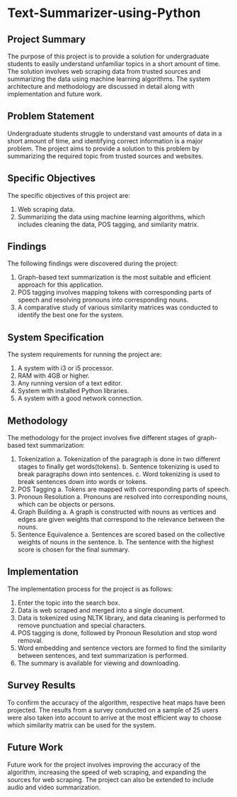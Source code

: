 # Text-Summarizer-using-Python

## Project Summary
The purpose of this project is to provide a solution for undergraduate students to easily understand unfamiliar topics in a short amount of time. The solution involves web scraping data from trusted sources and summarizing the data using machine learning algorithms. The system architecture and methodology are discussed in detail along with implementation and future work.

## Problem Statement
Undergraduate students struggle to understand vast amounts of data in a short amount of time, and identifying correct information is a major problem. The project aims to provide a solution to this problem by summarizing the required topic from trusted sources and websites.

## Specific Objectives
The specific objectives of this project are:
1. Web scraping data.
2. Summarizing the data using machine learning algorithms, which includes cleaning the data, POS tagging, and similarity matrix.

## Findings
The following findings were discovered during the project:
1. Graph-based text summarization is the most suitable and efficient approach for this application.
2. POS tagging involves mapping tokens with corresponding parts of speech and resolving pronouns into corresponding nouns.
3. A comparative study of various similarity matrices was conducted to identify the best one for the system.

## System Specification
The system requirements for running the project are:
1. A system with i3 or i5 processor.
2. RAM with 4GB or higher.
3. Any running version of a text editor.
4. System with installed Python libraries.
5. A system with a good network connection.

## Methodology
The methodology for the project involves five different stages of graph-based text summarization:
1. Tokenization
  a. Tokenization of the paragraph is done in two different stages to finally get words(tokens).
  b. Sentence tokenizing is used to break paragraphs down into sentences.
  c. Word tokenizing is used to break sentences down into words or tokens.
2. POS Tagging
  a. Tokens are mapped with corresponding parts of speech.
3. Pronoun Resolution
  a. Pronouns are resolved into corresponding nouns, which can be objects or persons.
4. Graph Building
  a. A graph is constructed with nouns as vertices and edges are given weights that correspond to the relevance between the nouns.
5. Sentence Equivalence
  a. Sentences are scored based on the collective weights of nouns in the sentence.
  b. The sentence with the highest score is chosen for the final summary.

## Implementation
The implementation process for the project is as follows:

1. Enter the topic into the search box.
2. Data is web scraped and merged into a single document.
3. Data is tokenized using NLTK library, and data cleaning is performed to remove punctuation and special characters.
4. POS tagging is done, followed by Pronoun Resolution and stop word removal.
5. Word embedding and sentence vectors are formed to find the similarity between sentences, and text summarization is performed.
6. The summary is available for viewing and downloading.

## Survey Results
To confirm the accuracy of the algorithm, respective heat maps have been projected. The results from a survey conducted on a sample of 25 users were also taken into account to arrive at the most efficient way to choose which similarity matrix can be used for the system.

## Future Work
Future work for the project involves improving the accuracy of the algorithm, increasing the speed of web scraping, and expanding the sources for web scraping. The project can also be extended to include audio and video summarization.
